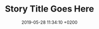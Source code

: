 ---
layout: link
title: Story Title Goes Here
date: 2019-05-28 11:34:10 +0200
description: "The story description text goes here"
link: https://google.de
---